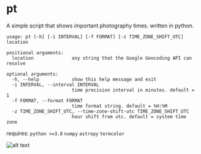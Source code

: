 # pt
A simple script that shows important photography times. written in python.

```
usage: pt [-h] [-i INTERVAL] [-f FORMAT] [-z TIME_ZONE_SHIFT_UTC] location

positional arguments:
  location              any string that the Google Geocoding API can resolve

optional arguments:
  -h, --help            show this help message and exit
  -i INTERVAL, --interval INTERVAL
                        time precision interval in minutes. default = 1
  -f FORMAT, --format FORMAT
                        time format string. default = %H:%M
  -z TIME_ZONE_SHIFT_UTC, --time-zone-shift-utc TIME_ZONE_SHIFT_UTC
                        hour shift from utc. default = system time zone
```


requires:
`python >=3.8`
`numpy`
`astropy`
`termcolor`

![alt text](https://github.com/thejevans/pt/blob/main/screenshot.png)
